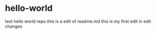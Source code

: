 # hello-world
test hello world repo
this is a edit of readme.md
this is my first edit in edit changes
